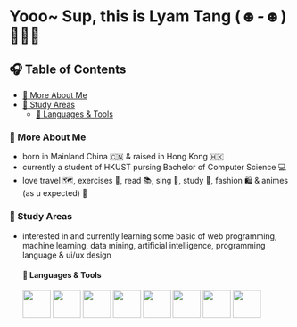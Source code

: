 # Yooo~ Sup, this is Lyam Tang (*☻-☻*) 🧑🏻‍💻

## 🎧 Table of Contents
- [🪪 More About Me](#moreaboutme)
- [📑 Study Areas](#studyareas)
  - [🧰 Languages & Tools](#languages&tools)

### 🪪 More About Me <a name="moreaboutme"></a>
- born in Mainland China 🇨🇳 & raised in Hong Kong 🇭🇰
- currently a student of HKUST pursing Bachelor of Computer Science 💻
- love travel 🗺️, exercises 🏸, read 📚, sing 🎤, study 📖, fashion 🛍️ & animes (as u expected) 🌈

### 📑 Study Areas <a name="studyareas"></a>
- interested in and currently learning some basic of web programming, machine learning, data mining, artificial intelligence, programming language & ui/ux design
  #### 🧰 Languages & Tools <a name="languages&tools"></a>
  <img src="https://isocpp.org/assets/images/cpp_logo.png" width="50" height="50"/> <img src="https://s3.dualstack.us-east-2.amazonaws.com/pythondotorg-assets/media/community/logos/python-logo-only.png" width="50" height="50"/> <img src="https://www.scala-lang.org/resources/img/frontpage/scala-spiral.png" width="50" height="50"/> <img src="https://www.latex-project.org/about/logos/latex-project-logo_288x288.svg" width="50" height="50"/> <img src="https://upload.wikimedia.org/wikipedia/commons/thumb/4/48/Markdown-mark.svg/1200px-Markdown-mark.svg.png" width="50" height="50"/> <img src="https://git-scm.com/images/logos/downloads/Git-Icon-1788C.png" width="50" height="50"/> <img src="https://upload.wikimedia.org/wikipedia/commons/thumb/9/9f/Vimlogo.svg/240px-Vimlogo.svg.png" width="50" height="50"/> <img src="https://avatars.githubusercontent.com/u/9214848?s=280&v=4" width="50" height="50"/> 
